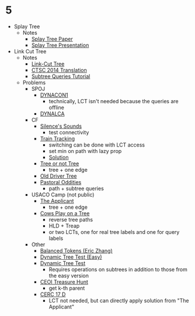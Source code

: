 # 5

  * Splay Tree
    * Notes
      * [Splay Tree Paper](https://www.cs.cmu.edu/~sleator/papers/self-adjusting.pdf)
      * [Splay Tree Presentation](https://web.stanford.edu/class/archive/cs/cs166/cs166.1146/lectures/08/Slides08.pdf)
  * Link Cut Tree
    * Notes
      * [Link-Cut Tree](http://courses.csail.mit.edu/6.851/spring12/scribe/L19.pdf)
      * [CTSC 2014 Translation](https://www.overleaf.com/read/zbbwngftkrkx?fbclid=IwAR1VJmGscfSZJHejVqU5_2Nlm8-R09pFlU7PpEg_i3CXEd0Qw-dzliSn5RI)
      * [Subtree Queries Tutorial](https://codeforces.com/blog/entry/67637)
    * Problems
      * SPOJ
        * [DYNACON1](https://www.spoj.com/problems/DYNACON1/)
          * technically, LCT isn't needed because the queries are offline
        * [DYNALCA](https://www.spoj.com/problems/DYNALCA/)
      * CF
        * [Silence's Sounds](https://codeforces.com/contest/1109/problem/F)
          * test connectivity
        * [Train Tracking](https://codeforces.com/contest/1344/problem/E)
          * switching can be done with LCT access
          * set min on path with lazy prop
          * [Solution](https://codeforces.com/contest/1344/submission/79212522)
        * [Tree or not Tree](https://codeforces.com/contest/117/problem/E)
          * tree + one edge
        * [Old Driver Tree](https://codeforces.com/contest/1172/problem/E)
        * [Pastoral Oddities](https://codeforces.com/contest/603/problem/E)
          * path + subtree queries
      * USACO Camp (not public)
        * [The Applicant](https://probgate.org/viewproblem.php?pid=578)
          * tree + one edge
        * [Cows Play on a Tree](https://probgate.org/viewproblem.php?pid=259)
          * reverse tree paths
          * HLD + Treap
          * or two LCTs, one for real tree labels and one for query labels
      * Other
        * [Balanced Tokens (Eric Zhang)](https://www.hackerrank.com/contests/pwshpc-online-round/challenges/pwsh-tokens/problem)
        * [Dynamic Tree Test (Easy)](https://dmoj.ca/problem/ds5easy)
        * [Dynamic Tree Test](https://dmoj.ca/problem/ds5)
          * Requires operations on subtrees in addition to those from the easy version
        * [CEOI Treasure Hunt](https://cses.fi/174/list/)
          * get k-th parent
        * [CERC 17 D](https://codeforces.com/gym/101620)
          * LCT not needed, but can directly apply solution from "The Applicant"
